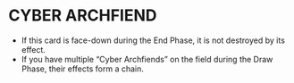 
# CYBER ARCHFIEND

*   If this card is face-down during the End Phase, it is not destroyed by its effect.
*   If you have multiple “Cyber Archfiends” on the field during the Draw Phase, their effects form a chain.

  